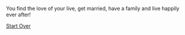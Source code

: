 You find the love of your live, get married, have a family and live happily ever after!

[Start Over](home.md)